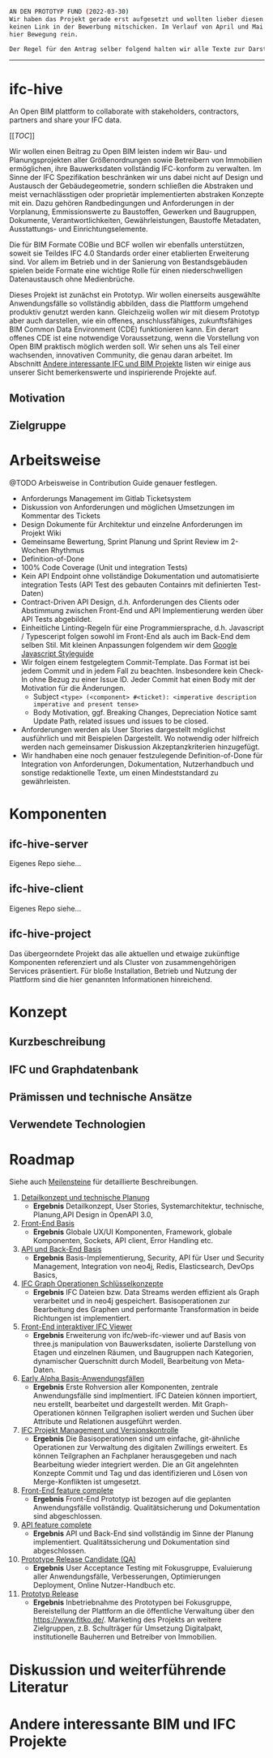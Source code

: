 
```bash
AN DEN PROTOTYP FUND (2022-03-30)
Wir haben das Projekt gerade erst aufgesetzt und wollten lieber diesen als gar
keinen Link in der Bewerbung mitschicken. Im Verlauf von April und Mai kommt
hier Bewegung rein.

Der Regel für den Antrag selber folgend halten wir alle Texte zur Darstellung des Projeks vorläufig auf Deutsch. Um der wachsenden Community an BIM und IFC interessierten Entwicklern keine unnötigen Hürden in den Weg zu stellen schlagen wir für den weiteren Projektverlauf Englisch als Geschäftssprache vor.  
```

---

# ifc-hive

An Open BIM plattform to collaborate with stakeholders, contractors, partners
and share your IFC data.

[[_TOC_]]

Wir wollen einen Beitrag zu Open BIM leisten indem wir Bau- und
Planungsprojekten aller Größenordnungen sowie Betreibern von Immobilien
ermöglichen, ihre Bauwerksdaten vollständig IFC-konform zu verwalten. Im Sinne
der IFC Spezifikation beschränken wir uns dabei nicht auf Design und Austausch
der Gebäudegeometrie, sondern schließen die Abstraken und meist vernachlässtigen
oder proprietär implementierten abstraken Konzepte mit ein. Dazu gehören
Randbedingungen und Anforderungen in der Vorplanung, Emmissionswerte zu
Baustoffen, Gewerken und Baugruppen, Dokumente, Verantwortlichkeiten,
Gewährleistungen, Baustoffe Metadaten, Ausstattungs- und Einrichtungselemente. 

Die für BIM Formate COBie und BCF wollen wir ebenfalls unterstützen, soweit sie
Teildes IFC 4.0 Standards order einer etablierten Erweiterung sind. Vor allem im
Betrieb und in der Sanierung von Bestandsgebäuden spielen beide Formate eine
wichtige Rolle für einen niederschwelligen Datenaustausch ohne Medienbrüche.

Dieses Projekt ist zunächst ein Prototyp. Wir wollen einerseits ausgewählte
Anwendungsfälle so vollständig abbilden, dass die Plattform umgehend produktiv
genutzt werden kann. Gleichzeiig wollen wir mit diesem Prototyp aber auch
darstellen, wie ein offenes, anschlussfähiges, zukunftsfähiges BIM Common Data
Environment (CDE) funktionieren kann. Ein derart offenes CDE ist eine notwendige
Voraussetzung, wenn die Vorstellung von Open BIM praktisch möglich werden soll.
Wir sehen uns als Teil einer wachsenden, innovativen Community, die genau daran
arbeitet. Im Abschnitt [Andere interessante IFC und BIM
Projekte](https://repo.karo.design/daniel/ifc-hive#andere-interessante-bim-und-ifc-projekte)
listen wir einige aus unserer Sicht bemerkenswerte und inspirierende Projekte
auf.


## Motivation

## Zielgruppe

# Arbeitsweise

@TODO Arbeisweise in Contribution Guide genauer festlegen. 

- Anforderungs Management im Gitlab Ticketsystem
- Diskussion von Anforderungen und möglichen Umsetzungen im Kommentar des Tickets 
- Design Dokumente für Architektur und einzelne Anforderungen im Projekt Wiki
- Gemeinsame Bewertung, Sprint Planung und Sprint Review im 2-Wochen Rhythmus
- Definition-of-Done 
- 100% Code Coverage (Unit und integration Tests)
- Kein API Endpoint ohne vollständige Dokumentation und automatisierte integration Tests (API Test des gebauten Containrs mit definierten Test-Daten)
- Contract-Driven API Design, d.h. Anforderungen des Clients oder Abstimmung zwischen Front-End und API Implementierung werden über API Tests abgebildet.  
- Einheitliche Linting-Regeln für eine Programmiersprache, d.h. Javascript / Typesceript folgen sowohl im Front-End als auch im Back-End dem selben Stil. Mit kleinen Anpassungen folgendem wir dem [Google Javascript Styleguide](https://google.github.io/styleguide/jsguide.html)
- Wir folgen einem festgelegtem Commit-Template. Das Format ist bei jedem Commit und in jedem Fall zu beachten. Insbesondere kein Check-In ohne Bezug zu einer Issue ID. Jeder Commit hat einen Body mit der Motivation für die Änderungen.
  - Subject `<type> (<component> #<ticket): <imperative description imperative and present tense>`
  - Body Motivation, ggf. Breaking Changes, Depreciation Notice samt Update Path, related issues und issues to be closed.
- Anforderungen werden als User Stories dargestellt möglichst ausführlich und mit Beispielen Dargestellt. Wo notwendig oder hilfreich werden nach gemeinsamer Diskussion Akzeptanzkriterien hinzugefügt.
- Wir handhaben eine noch genauer festzulegende Definition-of-Done für Integration von Anforderungen, Dokumentation, Nutzerhandbuch und sonstige redaktionelle Texte, um einen Mindeststandard zu gewährleisten. 

# Komponenten

## ifc-hive-server
Eigenes Repo siehe...

## ifc-hive-client
Eigenes Repo siehe...

## ifc-hive-project
Das übergeorndete Projekt das alle aktuellen und etwaige zukünftige Komponenten
referenziert und als Cluster von zusammengehörigen Services präsentiert. Für
bloße Installation, Betrieb und Nutzung der Plattform sind die hier genannten
Informationen hinreichend.

# Konzept

## Kurzbeschreibung

## IFC und Graphdatenbank

## Prämissen und technische Ansätze

## Verwendete Technologien

# Roadmap

Siehe auch [Meilensteine](https://repo.karo.design/daniel/ifc-hive/-/milestones) für detaillierte Beschreibungen.

1. [Detailkonzept und technische Planung](https://repo.karo.design/daniel/ifc-hive/-/milestones/1)
    - **Ergebnis** Detailkonzept, User Stories, Systemarchitektur, technische, Planung,API Design in OpenAPI 3.0,
2. [Front-End Basis](https://repo.karo.design/daniel/ifc-hive/-/milestones/3)
    - **Ergebnis** Globale UX/UI Komponenten, Framework, globale Komponenten,
      Sockets, API client, Error Handling etc.
3. [API und Back-End Basis](https://repo.karo.design/daniel/ifc-hive/-/milestones/2)
    - **Ergebnis** Basis-Implementierung, Security, API für User und Security Management, Integration von neo4j, Redis, Elasticsearch, DevOps Basics, 
4. [IFC Graph Operationen Schlüsselkonzepte](https://repo.karo.design/daniel/ifc-hive/-/milestones/4)
    - **Ergebnis** IFC Dateien bzw. Data Streams werden effizient als Graph
  verarbeitet und in neo4j gespeichert. Basisoperationen zur Bearbeitung des
  Graphen und performante Transformation in beide Richtungen ist implementiert. 
5. [Front-End interaktiver IFC Viewer](https://repo.karo.design/daniel/ifc-hive/-/milestones/5)
    - **Ergebnis** Erweiterung von ifc/web-ifc-viewer und auf Basis von three.js
      manipulation von Bauwerksdaten, isolierte Darstellung von Etagen und
      einzelnen Räumen, und Baugruppen nach Kategorien, dynamischer Querschnitt
      durch Modell, Bearbeitung von Meta-Daten.
6. [Early Alpha Basis-Anwendungsfällen](https://repo.karo.design/daniel/ifc-hive/-/milestones/6)
    - **Ergebnis** Erste Rohversion aller Komponenten, zentrale Anwendungsfälle
     sind implmentiert. IFC Dateien können importiert, neu erstellt, bearbeitet
     und dargestellt werden. Mit Graph-Operationen können Teilgraphen isoliert
     werden und Suchen über Attribute und Relationen ausgeführt werden.
7. [IFC Projekt Management und Versionskontrolle](https://repo.karo.design/daniel/ifc-hive/-/milestones/7)
    - **Ergebnis** Die Basisoperationen sind um einfache, git-ähnliche Operationen
  zur Verwaltung des digitalen Zwillings erweitert. Es können Teilgraphen an
  Fachplaner herausgegeben und nach Bearbeitung wieder integriert werden. Die an
  Git angelehnten Konzepte Commit und Tag und das identifizieren und Lösen von
  Merge-Konflikten ist umgesetzt.
8. [Front-End feature complete](https://repo.karo.design/daniel/ifc-hive/-/milestones/9)
    - **Ergebnis** Front-End Prototyp ist bezogen auf die geplanten Anwendungsfälle vollständig. Qualitätsicherung und Dokumentation sind abgeschlossen.
9. [API feature complete](https://repo.karo.design/daniel/ifc-hive/-/milestones/8)
    - **Ergebnis** API und Back-End sind vollständig im Sinne der Planung
      implementiert. Qualitätssicherung und Dokumentation sind abgeschlossen.
10. [Prototype Release Candidate (QA)](https://repo.karo.design/daniel/ifc-hive/-/milestones/10)
    - **Ergebnis** User Acceptance Testing mit Fokusgruppe, Evaluierung aller Anwendungsfälle, Verbesserungen, Optimierungen Deployment, Online Nutzer-Handbuch  etc.
11. [Prototyp Release](https://repo.karo.design/daniel/ifc-hive/-/milestones/11)
    - **Ergebnis** Inbetriebnahme des Prototypen bei Fokusgruppe, Bereistellung der
      Plattform an die öffentliche Verwaltung über den https://www.fitko.de/.
      Marketing des Projekts an weitere Zielgruppen, z.B. Schulträger für
      Umsetzung Digitalpakt, institutionelle Bauherren und Betreiber von
      Immobilien.


# Diskussion und weiterführende Literatur

# Andere interessante BIM und IFC Projekte
